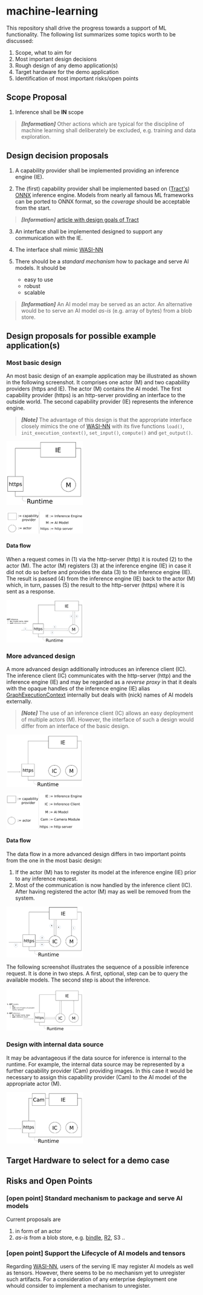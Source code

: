 # machine-learning

This repository shall drive the progress towards a support of ML functionality. The following list summarizes some topics worth to be discussed: 

1. Scope, what to aim for
2. Most important design decisions
3. Rough design of any demo application(s)
4. Target hardware for the demo application
5. Identification of most important risks/open points

## Scope Proposal

1. Inference shall be __IN__ scope
	
> **_[Information]_**  Other actions which are typical for the discipline of machine learning shall deliberately be excluded, e.g. training and data exploration.

## Design decision proposals  

1. A capability provider shall be implemented providing an inference engine (IE).

2. The (first) capability provider shall be implemented based on ([Tract's](https://github.com/sonos/tract/tree/68db0209c9ffd1b91dff82884f4ae03b3622dd34)) [ONNX](https://onnx.ai/) inference engine. Models from nearly all famous ML frameworks can be ported to ONNX format, so the *coverage* should be acceptable from the start.

> **_[Information]_**  [article with design goals of Tract](https://medium.com/snips-ai/snips-open-sources-tract-cdc50f437ef2)

3. An interface shall be implemented designed to support any communication with the IE.

4. The interface shall mimic [WASI-NN](https://github.com/WebAssembly/wasi-nn)

5. There should be a *standard mechanism* how to package and serve AI models. It should be
    - easy to use
    - robust
    - scalable

> **_[Information]_**  An AI model may be served as an actor. An alternative would be to serve an AI model *as-is* (e.g. array of bytes) from a blob store.

## Design proposals for possible example application(s)

### Most basic design

An most basic design of an example application may be illustrated as shown in the following screenshot. It comprises one actor (M) and two capability providers (https and IE). The actor (M) contains the AI model. The first capability provider (https) is an http-server providing an interface to the outside world. The second capability provider (IE) represents the inference engine.

> **_[Note]_**  The advantage of this design is that the appropriate interface closely mimics the one of [WASI-NN](https://github.com/WebAssembly/wasi-nn) with its five functions `load()`, `init_execution_context()`, `set_input()`, 
	`compute()` and `get_output()`. 


<div style="width: 40%; height: 25%">

![most basic design](images/most_basic_setup.png "Most basic design of an example application doing inference")
</div>

<div style="width: 40%; height: 25%">

![legend for most basic design](images/legend_basic_design.png "Most basic design of an example application doing inference")

</div>

#### Data flow

When a request comes in (1) via the http-server (http) it is routed (2) to the actor (M). The actor (M) registers (3) at the inference engine (IE) in case it did not do so before and provides the data (3) to the inference engine (IE). The result is passed (4) from the inference engine (IE) back to the actor (M) which, in turn, passes (5) the result to the http-server (https) where it is sent as a response.

<div style="width: 40%; height: 25%">

![legend for most basic design](images/most_basic_design_data_flow.png "Most basic design of an example application doing inference")

</div>

### More advanced design

A more advanced design additionally introduces an inference client (IC). The inference client (IC) communicates with the http-server (http) and the inference engine (IE) and may be regarded as a *reverse proxy* in that it deals with the opaque handles of the inference engine (IE) alias [GraphExecutionContext](https://github.com/Finfalter/wasmCloudArtefacts/blob/main/interfaces/mlinference/rust/src/mlinference.rs) internally but deals with (nick) names of AI models externally. 

> **_[Note]_**  The use of an inference client (IC) allows an easy deployment of multiple actors (M). However, the interface of such a design would differ from an interface of the basic design.

<div style="width: 40%; height: 25%">

![most basic design](images/more_advanced_design.png "Most basic design of an example application doing inference")
</div>

<div style="width: 40%; height: 25%">

![legend for most basic design](images/legend_more_advanced_design.png "Most basic design of an example application doing inference")

</div>

#### Data flow

The data flow in a more advanced design differs in two important points from the one in the most basic design:

1. If the actor (M) has to register its model at the inference engine (IE) prior to any inference request.
2. Most of the communication is now handled by the inference client (IC). After having registered the actor (M) may as well be removed from the system. 

<div style="width: 40%; height: 25%">

![most basic design](images/more_advanced_design_data_flow_wo_text.png "Most basic design of an example application doing inference")
</div>

The following screenshot illustrates the sequence of a possible inference request. It is done in two steps. A first, optional, step can be to query the available models. The second step is about the inference.

<div style="width: 40%; height: 25%">

![most basic design](images/more_advanced_design_data_flow.png "Most basic design of an example application doing inference")
</div>

### Design with internal data source

It may be advantageous if the data source for inference is internal to the runtime. For example, the internal data source may be represented by a further capability provider (Cam) providing images. In this case it would be necessary to assign this capability provider (Cam) to the AI model of the appropriate actor (M).

<div style="width: 40%; height: 25%">

![most basic design](images/more_advanced_design_internal_data_source.png "Most basic design of an example application doing inference")
</div>

## Target Hardware to select for a demo case

## Risks and Open Points

### [open point] Standard mechanism to package and serve AI models

Current proposals are
1. in form of an actor
2. *as-is* from a blob store, e.g. [bindle](https://github.com/deislabs/bindle), [R2](https://blog.cloudflare.com/introducing-r2-object-storage/), S3 ..

### [open point] Support the Lifecycle of AI models and tensors

Regarding [WASI-NN](https://github.com/WebAssembly/wasi-nn), users of the serving IE may register AI models as well as tensors. However, there seems to be no mechanism yet to unregister such artifacts. For a consideration of any enterprise deployment one whould consider to implement a mechanism to unregister.
